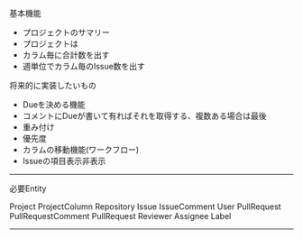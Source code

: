 基本機能
- プロジェクトのサマリー
- プロジェクトは
- カラム毎に合計数を出す
- 週単位でカラム毎のIssue数を出す

将来的に実装したいもの
- Dueを決める機能
- コメントにDueが書いて有ればそれを取得する、複数ある場合は最後
- 重み付け
- 優先度
- カラムの移動機能(ワークフロー)
- Issueの項目表示非表示

---
必要Entity

Project
ProjectColumn
Repository
Issue
IssueComment
User
PullRequest
PullRequestComment
PullRequest
Reviewer
Assignee
Label

---
